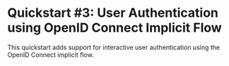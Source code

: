 # Quickstart #3: User Authentication using OpenID Connect Implicit Flow

This quickstart adds support for interactive user authentication using the OpenID Connect implicit flow.
